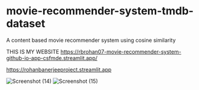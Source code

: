 # movie-recommender-system-tmdb-dataset
A content based movie recommender system using cosine similarity

THIS IS MY WEBSITE  https://rbrohan07-movie-recommender-system-github-io-app-csfmde.streamlit.app/

https://rohanbanerjeeproject.streamlit.app



![Screenshot (14)](https://user-images.githubusercontent.com/94669189/226017006-e23a16a8-330b-477a-b91e-a525b16f21f1.png)
![Screenshot (15)](https://user-images.githubusercontent.com/94669189/226019385-7f2c248a-dff7-4ae3-9444-e12fd9e3ed5b.png)
